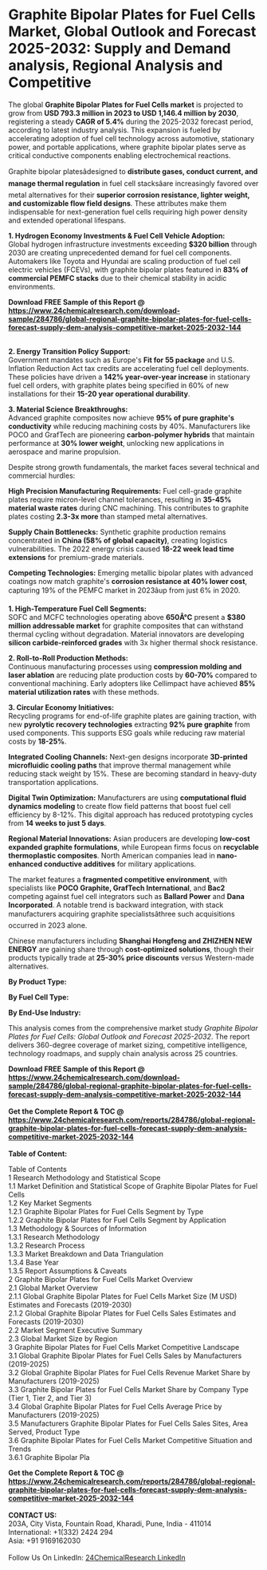 <h1>Graphite Bipolar Plates for Fuel Cells Market, Global Outlook and Forecast 2025-2032: Supply and Demand analysis, Regional Analysis and Competitive</h1><p>The global <strong>Graphite Bipolar Plates for Fuel Cells market</strong> is projected to grow from <strong>USD 793.3 million in 2023 to USD 1,146.4 million by 2030</strong>, registering a steady <strong>CAGR of 5.4%</strong> during the 2025-2032 forecast period, according to latest industry analysis. This expansion is fueled by accelerating adoption of fuel cell technology across automotive, stationary power, and portable applications, where graphite bipolar plates serve as critical conductive components enabling electrochemical reactions.</p><p>Graphite bipolar platesâdesigned to <strong>distribute gases, conduct current, and manage thermal regulation</strong> in fuel cell stacksâare increasingly favored over metal alternatives for their <strong>superior corrosion resistance, lighter weight, and customizable flow field designs</strong>. These attributes make them indispensable for next-generation fuel cells requiring high power density and extended operational lifespans.</p><p><strong>1. Hydrogen Economy Investments &amp; Fuel Cell Vehicle Adoption:</strong><br>
Global hydrogen infrastructure investments exceeding <strong>$320 billion</strong> through 2030 are creating unprecedented demand for fuel cell components. Automakers like Toyota and Hyundai are scaling production of fuel cell electric vehicles (FCEVs), with graphite bipolar plates featured in <strong>83% of commercial PEMFC stacks</strong> due to their chemical stability in acidic environments.</p><div><b>Download FREE Sample of this Report @ 
            <a href="https://www.24chemicalresearch.com/download-sample/284786/global-regional-graphite-bipolar-plates-for-fuel-cells-forecast-supply-dem-analysis-competitive-market-2025-2032-144">
            https://www.24chemicalresearch.com/download-sample/284786/global-regional-graphite-bipolar-plates-for-fuel-cells-forecast-supply-dem-analysis-competitive-market-2025-2032-144</a></b></div><br><p><strong>2. Energy Transition Policy Support:</strong><br>
Government mandates such as Europe's <strong>Fit for 55 package</strong> and U.S. Inflation Reduction Act tax credits are accelerating fuel cell deployments. These policies have driven a <strong>142% year-over-year increase</strong> in stationary fuel cell orders, with graphite plates being specified in 60% of new installations for their <strong>15-20 year operational durability</strong>.</p><p><strong>3. Material Science Breakthroughs:</strong><br>
Advanced graphite composites now achieve <strong>95% of pure graphite's conductivity</strong> while reducing machining costs by 40%. Manufacturers like POCO and GrafTech are pioneering <strong>carbon-polymer hybrids</strong> that maintain performance at <strong>30% lower weight</strong>, unlocking new applications in aerospace and marine propulsion.</p><p>Despite strong growth fundamentals, the market faces several technical and commercial hurdles:</p><p><strong>High Precision Manufacturing Requirements:</strong> Fuel cell-grade graphite plates require micron-level channel tolerances, resulting in <strong>35-45% material waste rates</strong> during CNC machining. This contributes to graphite plates costing <strong>2.3-3x more</strong> than stamped metal alternatives.</p><p><strong>Supply Chain Bottlenecks:</strong> Synthetic graphite production remains concentrated in <strong>China (58% of global capacity)</strong>, creating logistics vulnerabilities. The 2022 energy crisis caused <strong>18-22 week lead time extensions</strong> for premium-grade materials.</p><p><strong>Competing Technologies:</strong> Emerging metallic bipolar plates with advanced coatings now match graphite's <strong>corrosion resistance at 40% lower cost</strong>, capturing 19% of the PEMFC market in 2023âup from just 6% in 2020.</p><p><strong>1. High-Temperature Fuel Cell Segments:</strong><br>
SOFC and MCFC technologies operating above <strong>650Â°C</strong> present a <strong>$380 million addressable market</strong> for graphite composites that can withstand thermal cycling without degradation. Material innovators are developing <strong>silicon carbide-reinforced grades</strong> with 3x higher thermal shock resistance.</p><p><strong>2. Roll-to-Roll Production Methods:</strong><br>
Continuous manufacturing processes using <strong>compression molding and laser ablation</strong> are reducing plate production costs by <strong>60-70%</strong> compared to conventional machining. Early adopters like Cellimpact have achieved <strong>85% material utilization rates</strong> with these methods.</p><p><strong>3. Circular Economy Initiatives:</strong><br>
Recycling programs for end-of-life graphite plates are gaining traction, with new <strong>pyrolytic recovery technologies</strong> extracting <strong>92% pure graphite</strong> from used components. This supports ESG goals while reducing raw material costs by <strong>18-25%</strong>.</p><p><strong>Integrated Cooling Channels:</strong> Next-gen designs incorporate <strong>3D-printed microfluidic cooling paths</strong> that improve thermal management while reducing stack weight by 15%. These are becoming standard in heavy-duty transportation applications.</p><p><strong>Digital Twin Optimization:</strong> Manufacturers are using <strong>computational fluid dynamics modeling</strong> to create flow field patterns that boost fuel cell efficiency by 8-12%. This digital approach has reduced prototyping cycles from <strong>14 weeks to just 5 days</strong>.</p><p><strong>Regional Material Innovations:</strong> Asian producers are developing <strong>low-cost expanded graphite formulations</strong>, while European firms focus on <strong>recyclable thermoplastic composites</strong>. North American companies lead in <strong>nano-enhanced conductive additives</strong> for military applications.</p><p>The market features a <strong>fragmented competitive environment</strong>, with specialists like <strong>POCO Graphite, GrafTech International</strong>, and <strong>Bac2</strong> competing against fuel cell integrators such as <strong>Ballard Power</strong> and <strong>Dana Incorporated</strong>. A notable trend is backward integration, with stack manufacturers acquiring graphite specialistsâthree such acquisitions occurred in 2023 alone.</p><p>Chinese manufacturers including <strong>Shanghai Hongfeng and ZHIZHEN NEW ENERGY</strong> are gaining share through <strong>cost-optimized solutions</strong>, though their products typically trade at <strong>25-30% price discounts</strong> versus Western-made alternatives.</p><p><strong>By Product Type:</strong></p><p><strong>By Fuel Cell Type:</strong></p><p><strong>By End-Use Industry:</strong></p><p>This analysis comes from the comprehensive market study <em>Graphite Bipolar Plates for Fuel Cells: Global Outlook and Forecast 2025-2032</em>. The report delivers 360-degree coverage of market sizing, competitive intelligence, technology roadmaps, and supply chain analysis across 25 countries.</p><div><b>Download FREE Sample of this Report @ 
            <a href="https://www.24chemicalresearch.com/download-sample/284786/global-regional-graphite-bipolar-plates-for-fuel-cells-forecast-supply-dem-analysis-competitive-market-2025-2032-144">
            https://www.24chemicalresearch.com/download-sample/284786/global-regional-graphite-bipolar-plates-for-fuel-cells-forecast-supply-dem-analysis-competitive-market-2025-2032-144</a></b></div><br><div><b>Get the Complete Report & TOC @ 
            <a href="https://www.24chemicalresearch.com/reports/284786/global-regional-graphite-bipolar-plates-for-fuel-cells-forecast-supply-dem-analysis-competitive-market-2025-2032-144">
            https://www.24chemicalresearch.com/reports/284786/global-regional-graphite-bipolar-plates-for-fuel-cells-forecast-supply-dem-analysis-competitive-market-2025-2032-144</a></b></div><br>
            <b>Table of Content:</b><p>Table of Contents<br />
1 Research Methodology and Statistical Scope<br />
1.1 Market Definition and Statistical Scope of Graphite Bipolar Plates for Fuel Cells<br />
1.2 Key Market Segments<br />
1.2.1 Graphite Bipolar Plates for Fuel Cells Segment by Type<br />
1.2.2 Graphite Bipolar Plates for Fuel Cells Segment by Application<br />
1.3 Methodology & Sources of Information<br />
1.3.1 Research Methodology<br />
1.3.2 Research Process<br />
1.3.3 Market Breakdown and Data Triangulation<br />
1.3.4 Base Year<br />
1.3.5 Report Assumptions & Caveats<br />
2 Graphite Bipolar Plates for Fuel Cells Market Overview<br />
2.1 Global Market Overview<br />
2.1.1 Global Graphite Bipolar Plates for Fuel Cells Market Size (M USD) Estimates and Forecasts (2019-2030)<br />
2.1.2 Global Graphite Bipolar Plates for Fuel Cells Sales Estimates and Forecasts (2019-2030)<br />
2.2 Market Segment Executive Summary<br />
2.3 Global Market Size by Region<br />
3 Graphite Bipolar Plates for Fuel Cells Market Competitive Landscape<br />
3.1 Global Graphite Bipolar Plates for Fuel Cells Sales by Manufacturers (2019-2025)<br />
3.2 Global Graphite Bipolar Plates for Fuel Cells Revenue Market Share by Manufacturers (2019-2025)<br />
3.3 Graphite Bipolar Plates for Fuel Cells Market Share by Company Type (Tier 1, Tier 2, and Tier 3)<br />
3.4 Global Graphite Bipolar Plates for Fuel Cells Average Price by Manufacturers (2019-2025)<br />
3.5 Manufacturers Graphite Bipolar Plates for Fuel Cells Sales Sites, Area Served, Product Type<br />
3.6 Graphite Bipolar Plates for Fuel Cells Market Competitive Situation and Trends<br />
3.6.1 Graphite Bipolar Pla</p><div><b>Get the Complete Report & TOC @ 
            <a href="https://www.24chemicalresearch.com/reports/284786/global-regional-graphite-bipolar-plates-for-fuel-cells-forecast-supply-dem-analysis-competitive-market-2025-2032-144">
            https://www.24chemicalresearch.com/reports/284786/global-regional-graphite-bipolar-plates-for-fuel-cells-forecast-supply-dem-analysis-competitive-market-2025-2032-144</a></b></div><br><b>CONTACT US:</b><br>
            203A, City Vista, Fountain Road, Kharadi, Pune, India - 411014<br>
            International: +1(332) 2424 294<br>
            Asia: +91 9169162030 <br><br>
            Follow Us On LinkedIn: <a href="https://www.linkedin.com/company/24chemicalresearch/">24ChemicalResearch LinkedIn</a>